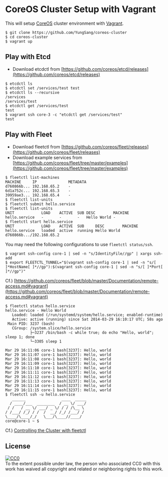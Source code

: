 # CoreOS Cluster Setup with Vagrant

This will setup [CoreOS](https://coreos.com/) cluster environment with [Vagrant](http://www.vagrantup.com/).

```
$ git clone https://github.com/YungSang/coreos-cluster
$ cd coreos-cluster
$ vagrant up
```

## Play with Etcd

- Download etcdctl from [https://github.com/coreos/etcd/releases](https://github.com/coreos/etcd/releases)

```
$ etcdctl ls
$ etcdctl set /services/test test
$ etcdctl ls --recursive
/services
/services/test
$ etcdctl get /services/test
test
$ vagrant ssh core-3 -c "etcdctl get /services/test"
test
```

## Play with Fleet

- Download fleetctl from [https://github.com/coreos/fleet/releases](https://github.com/coreos/fleet/releases)
- Download example services from [https://github.com/coreos/fleet/tree/master/examples](https://github.com/coreos/fleet/tree/master/examples)

```
$ fleetctl list-machines
MACHINE		IP				METADATA
d760866b...	192.168.65.2	-
6d1a752c...	192.168.65.3	-
39959ae3...	192.168.65.4	-
$ fleetctl list-units
$ fleetctl submit hello.service
$ fleetctl list-units
UNIT			LOAD	ACTIVE	SUB	DESC		MACHINE
hello.service	-		-		-	Hello World	-
$ fleetctl start hello.service
UNIT			LOAD	ACTIVE	SUB		DESC		MACHINE
hello.service	loaded	active	running	Hello World	d760866b.../192.168.65.2
```

You may need the following configurations to use `fleetctl status/ssh`.

```[]()
$ vagrant ssh-config core-1 | sed -n "s/IdentityFile//gp" | xargs ssh-add
$ export FLEETCTL_TUNNEL="$(vagrant ssh-config core-1 | sed -n "s/[ ]*HostName[ ]*//gp"):$(vagrant ssh-config core-1 | sed -n "s/[ ]*Port[ ]*//gp")"
```
Cf.) [https://github.com/coreos/fleet/blob/master/Documentation/remote-access.md#vagrant](https://github.com/coreos/fleet/blob/master/Documentation/remote-access.md#vagrant)

```
$ fleetctl status hello.service
hello.service - Hello World
   Loaded: loaded (/run/systemd/system/hello.service; enabled-runtime)
   Active: active (running) since Sat 2014-03-29 16:10:17 UTC; 58s ago
 Main PID: 3237 (bash)
   CGroup: /system.slice/hello.service
           ├─3237 /bin/bash -c while true; do echo "Hello, world"; sleep 1; done
           └─3305 sleep 1

Mar 29 16:11:06 core-1 bash[3237]: Hello, world
Mar 29 16:11:07 core-1 bash[3237]: Hello, world
Mar 29 16:11:08 core-1 bash[3237]: Hello, world
Mar 29 16:11:09 core-1 bash[3237]: Hello, world
Mar 29 16:11:10 core-1 bash[3237]: Hello, world
Mar 29 16:11:11 core-1 bash[3237]: Hello, world
Mar 29 16:11:12 core-1 bash[3237]: Hello, world
Mar 29 16:11:13 core-1 bash[3237]: Hello, world
Mar 29 16:11:14 core-1 bash[3237]: Hello, world
Mar 29 16:11:15 core-1 bash[3237]: Hello, world
$ fleetctl ssh -u hello.service
   ______                ____  _____
  / ____/___  ________  / __ \/ ___/
 / /   / __ \/ ___/ _ \/ / / /\__ \
/ /___/ /_/ / /  /  __/ /_/ /___/ /
\____/\____/_/   \___/\____//____/
core@core-1 ~ $ 
```

Cf.) [Controlling the Cluster with fleetctl](https://coreos.com/docs/launching-containers/launching/fleet-using-the-client/)

## License

[![CC0](http://i.creativecommons.org/p/zero/1.0/88x31.png)](http://creativecommons.org/publicdomain/zero/1.0/)  
To the extent possible under law, the person who associated CC0 with this work has waived all copyright and related or neighboring rights to this work.
